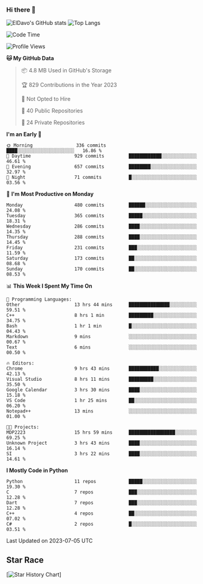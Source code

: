 ### Hi there 👋
![ElDavo's GitHub stats](https://github-readme-stats.vercel.app/api?username=ElDavoo&show_icons=true&theme=chartreuse-dark)
![Top Langs](https://github-readme-stats.vercel.app/api/top-langs/?username=ElDavoo&theme=chartreuse-dark&layout=compact)

<!--START_SECTION:waka-->
![Code Time](http://img.shields.io/badge/Code%20Time-111%20hrs%2032%20mins-blue)

![Profile Views](http://img.shields.io/badge/Profile%20Views-0-blue)

**🐱 My GitHub Data** 

> 📦 4.8 MB Used in GitHub's Storage 
 > 
> 🏆 829 Contributions in the Year 2023
 > 
> 🚫 Not Opted to Hire
 > 
> 📜 40 Public Repositories 
 > 
> 🔑 24 Private Repositories 
 > 
**I'm an Early 🐤** 

```text
🌞 Morning                336 commits         ████░░░░░░░░░░░░░░░░░░░░░   16.86 % 
🌆 Daytime                929 commits         ████████████░░░░░░░░░░░░░   46.61 % 
🌃 Evening                657 commits         ████████░░░░░░░░░░░░░░░░░   32.97 % 
🌙 Night                  71 commits          █░░░░░░░░░░░░░░░░░░░░░░░░   03.56 % 
```
📅 **I'm Most Productive on Monday** 

```text
Monday                   480 commits         ██████░░░░░░░░░░░░░░░░░░░   24.08 % 
Tuesday                  365 commits         █████░░░░░░░░░░░░░░░░░░░░   18.31 % 
Wednesday                286 commits         ████░░░░░░░░░░░░░░░░░░░░░   14.35 % 
Thursday                 288 commits         ████░░░░░░░░░░░░░░░░░░░░░   14.45 % 
Friday                   231 commits         ███░░░░░░░░░░░░░░░░░░░░░░   11.59 % 
Saturday                 173 commits         ██░░░░░░░░░░░░░░░░░░░░░░░   08.68 % 
Sunday                   170 commits         ██░░░░░░░░░░░░░░░░░░░░░░░   08.53 % 
```


📊 **This Week I Spent My Time On** 

```text
💬 Programming Languages: 
Other                    13 hrs 44 mins      ███████████████░░░░░░░░░░   59.51 % 
C++                      8 hrs 1 min         █████████░░░░░░░░░░░░░░░░   34.75 % 
Bash                     1 hr 1 min          █░░░░░░░░░░░░░░░░░░░░░░░░   04.43 % 
Markdown                 9 mins              ░░░░░░░░░░░░░░░░░░░░░░░░░   00.67 % 
Text                     6 mins              ░░░░░░░░░░░░░░░░░░░░░░░░░   00.50 % 

🔥 Editors: 
Chrome                   9 hrs 43 mins       ███████████░░░░░░░░░░░░░░   42.13 % 
Visual Studio            8 hrs 11 mins       █████████░░░░░░░░░░░░░░░░   35.50 % 
Google Calendar          3 hrs 30 mins       ████░░░░░░░░░░░░░░░░░░░░░   15.18 % 
VS Code                  1 hr 25 mins        ██░░░░░░░░░░░░░░░░░░░░░░░   06.20 % 
Notepad++                13 mins             ░░░░░░░░░░░░░░░░░░░░░░░░░   01.00 % 

🐱‍💻 Projects: 
MDP2223                  15 hrs 59 mins      █████████████████░░░░░░░░   69.25 % 
Unknown Project          3 hrs 43 mins       ████░░░░░░░░░░░░░░░░░░░░░   16.14 % 
SI                       3 hrs 22 mins       ████░░░░░░░░░░░░░░░░░░░░░   14.61 % 
```

**I Mostly Code in Python** 

```text
Python                   11 repos            █████░░░░░░░░░░░░░░░░░░░░   19.30 % 
C                        7 repos             ███░░░░░░░░░░░░░░░░░░░░░░   12.28 % 
Dart                     7 repos             ███░░░░░░░░░░░░░░░░░░░░░░   12.28 % 
C++                      4 repos             ██░░░░░░░░░░░░░░░░░░░░░░░   07.02 % 
C#                       2 repos             █░░░░░░░░░░░░░░░░░░░░░░░░   03.51 % 
```




 Last Updated on 2023-07-05 UTC
<!--END_SECTION:waka-->

## Star Race

[![Star History Chart](https://api.star-history.com/svg?repos=ElDavoo/WhatsApp-Crypt14-Crypt15-Decrypter,ElDavoo/TuringOS,EliteAndroidApps/WhatsApp-Crypt12-Decrypter,KnugiHK/Whatsapp-Chat-Exporter&type=Date)]
